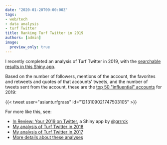 ```yaml
---
date: "2020-01-20T00:00:00Z"
tags:
- web/tech
- data analysis
- turf Twitter
title: Ranking Turf Twitter in 2019
authors: [admin]
image:
  preview_only: true
---
```


I recently completed an analysis of Turf Twitter in 2019, with the [searchable results in this Shiny app](https://asianturfgrass.shinyapps.io/turf_twitter_2019/). 

Based on the number of followers, mentions of the account, the favorites and retweets and quotes of that accounts' tweets, and the number of tweets sent from the account, these are the [top 50 "influential" accounts](https://twitter.com/asianturfgrass/status/1213109021747503105) for 2019:

{{< tweet user="asianturfgrass" id="1213109021747503105" >}}

For more like this, see:

* [In Review: Your 2019 on Twitter](https://gadenbuie.shinyapps.io/tweets-of-2019/), a Shiny app by [@grrrck](https://twitter.com/grrrck)
* [My analysis of Turf Twitter in 2018](https://www.asianturfgrass.com/2019-01-31-ranking-of-turf-twitter-in-2018/)
* [My analysis of Turf Twitter in 2017](https://www.asianturfgrass.com/2018-01-09-turfgrass-twitter-analysis/)
* [More details about these analyses](http://www.asianturfgrass.com/turf_twitter_2017/)
